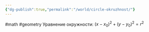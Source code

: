```yaml
---
{"dg-publish":true,"permalink":"/world/circle-okruzhnost/"}
---
```


#math #geometry 
Уравнение окружности: $(x-x_{0})^{2} + (y - y_{0})^{2} = r^{2}$
<style> .container {font-family: sans-serif; text-align: center;} .button-wrapper button {z-index: 1;height: 40px; width: 100px; margin: 10px;padding: 5px;} .excalidraw .App-menu_top .buttonList { display: flex;} .excalidraw-wrapper { height: 800px; margin: 50px; position: relative;} :root[dir="ltr"] .excalidraw .layer-ui__wrapper .zen-mode-transition.App-menu_bottom--transition-left {transform: none;} </style><script src="https://cdn.jsdelivr.net/npm/react@17/umd/react.production.min.js"></script><script src="https://cdn.jsdelivr.net/npm/react-dom@17/umd/react-dom.production.min.js"></script><script type="text/javascript" src="https://cdn.jsdelivr.net/npm/@excalidraw/excalidraw@0/dist/excalidraw.production.min.js"></script><div id="Визуализация_уравнения_окружностиexcalidraw.md1"></div><script>(function(){const InitialData={"type":"excalidraw","version":2,"source":"https://github.com/zsviczian/obsidian-excalidraw-plugin/releases/tag/2.0.20","elements":[{"id":"qk_Y4zJyzhO7o1MEnSwaQ","type":"arrow","x":-185.91015625,"y":29.61328125,"width":1.6328125,"height":317.3671875,"angle":0,"strokeColor":"#1e1e1e","backgroundColor":"transparent","fillStyle":"solid","strokeWidth":2,"strokeStyle":"solid","roughness":1,"opacity":100,"groupIds":[],"frameId":null,"roundness":{"type":2},"seed":159559921,"version":50,"versionNonce":1116469407,"isDeleted":false,"boundElements":null,"updated":1709733684967,"link":null,"locked":false,"points":[[0,0],[-1.6328125,-317.3671875]],"lastCommittedPoint":null,"startBinding":null,"endBinding":null,"startArrowhead":null,"endArrowhead":"arrow"},{"id":"HMM80dpLmvifxyQ1Ia8pE","type":"arrow","x":-183.36328125,"y":29.78125,"width":339.984375,"height":2.078125,"angle":0,"strokeColor":"#1e1e1e","backgroundColor":"transparent","fillStyle":"solid","strokeWidth":2,"strokeStyle":"solid","roughness":1,"opacity":100,"groupIds":[],"frameId":null,"roundness":{"type":2},"seed":1088523455,"version":125,"versionNonce":276055377,"isDeleted":false,"boundElements":null,"updated":1709733690161,"link":null,"locked":false,"points":[[0,0],[339.984375,-2.078125]],"lastCommittedPoint":null,"startBinding":null,"endBinding":null,"startArrowhead":null,"endArrowhead":"arrow"},{"id":"fP4sQ7m2L2BzFDXG9-ta7","type":"ellipse","x":-137.484375,"y":-209.08984375,"width":213.5703125,"height":193.30078125,"angle":0,"strokeColor":"#1e1e1e","backgroundColor":"transparent","fillStyle":"solid","strokeWidth":2,"strokeStyle":"solid","roughness":1,"opacity":100,"groupIds":[],"frameId":null,"roundness":{"type":2},"seed":1430352689,"version":88,"versionNonce":515318719,"isDeleted":false,"boundElements":[{"type":"text","id":"ngCUwvT7"}],"updated":1709733722961,"link":null,"locked":false},{"id":"ngCUwvT7","type":"text","x":-74.87770214520177,"y":-149.78159974026622,"width":88.33995056152344,"height":75,"angle":0,"strokeColor":"#1e1e1e","backgroundColor":"transparent","fillStyle":"solid","strokeWidth":2,"strokeStyle":"solid","roughness":1,"opacity":100,"groupIds":[],"frameId":null,"roundness":null,"seed":766451153,"version":24,"versionNonce":1874286271,"isDeleted":false,"boundElements":null,"updated":1709733742216,"link":null,"locked":false,"text":"\n\n (x0, y0)","rawText":"\n\n (x0, y0)","fontSize":20,"fontFamily":1,"textAlign":"center","verticalAlign":"middle","baseline":68,"containerId":"fP4sQ7m2L2BzFDXG9-ta7","originalText":"\n\n (x0, y0)","lineHeight":1.25},{"id":"X9gTQKbXq0VKBQYA2OvIL","type":"freedraw","x":-33.140625,"y":-112.29296875,"width":1.75390625,"height":0.96484375,"angle":0,"strokeColor":"#1e1e1e","backgroundColor":"transparent","fillStyle":"solid","strokeWidth":2,"strokeStyle":"solid","roughness":1,"opacity":100,"groupIds":[],"frameId":null,"roundness":null,"seed":691243665,"version":11,"versionNonce":2029116447,"isDeleted":false,"boundElements":null,"updated":1709733701226,"link":null,"locked":false,"points":[[0,0],[0.09765625,-0.1015625],[0.30078125,-0.203125],[0.5390625,-0.203125],[0.82421875,-0.3984375],[1.08203125,-0.40234375],[1.26171875,-0.53125],[1.62890625,-0.80859375],[1.75390625,-0.96484375],[1.75390625,-0.96484375]],"pressures":[],"simulatePressure":true,"lastCommittedPoint":[1.75390625,-0.96484375]},{"id":"qWwvKhTncRwmRY4pUTQIU","type":"line","x":-27.59375,"y":-115.6015625,"width":74.06640625,"height":59.2890625,"angle":0,"strokeColor":"#1e1e1e","backgroundColor":"transparent","fillStyle":"solid","strokeWidth":2,"strokeStyle":"solid","roughness":1,"opacity":100,"groupIds":[],"frameId":null,"roundness":{"type":2},"seed":400516913,"version":80,"versionNonce":1003472415,"isDeleted":false,"boundElements":null,"updated":1709733708875,"link":null,"locked":false,"points":[[0,0],[74.06640625,-59.2890625]],"lastCommittedPoint":null,"startBinding":null,"endBinding":null,"startArrowhead":null,"endArrowhead":null},{"id":"aqdIxtmk","type":"text","x":-12.84765625,"y":-166.3515625,"width":8.599990844726562,"height":25,"angle":0,"strokeColor":"#1e1e1e","backgroundColor":"transparent","fillStyle":"solid","strokeWidth":2,"strokeStyle":"solid","roughness":1,"opacity":100,"groupIds":[],"frameId":null,"roundness":null,"seed":207764287,"version":2,"versionNonce":120106513,"isDeleted":false,"boundElements":null,"updated":1709733720358,"link":null,"locked":false,"text":"r","rawText":"r","fontSize":20,"fontFamily":1,"textAlign":"left","verticalAlign":"top","baseline":18,"containerId":null,"originalText":"r","lineHeight":1.25},{"id":"M1H5BJUR","type":"text","x":-35.70772686444005,"y":-124.78159974026622,"width":10,"height":25,"angle":0,"strokeColor":"#1e1e1e","backgroundColor":"transparent","fillStyle":"solid","strokeWidth":2,"strokeStyle":"solid","roughness":1,"opacity":100,"groupIds":[],"frameId":null,"roundness":null,"seed":310795569,"version":4,"versionNonce":921743103,"isDeleted":true,"boundElements":null,"updated":1709733715249,"link":null,"locked":false,"text":"","rawText":"","fontSize":20,"fontFamily":1,"textAlign":"center","verticalAlign":"middle","baseline":18,"containerId":"fP4sQ7m2L2BzFDXG9-ta7","originalText":"","lineHeight":1.25}],"appState":{"theme":"light","viewBackgroundColor":"#ffffff","currentItemStrokeColor":"#1e1e1e","currentItemBackgroundColor":"transparent","currentItemFillStyle":"solid","currentItemStrokeWidth":2,"currentItemStrokeStyle":"solid","currentItemRoughness":1,"currentItemOpacity":100,"currentItemFontFamily":1,"currentItemFontSize":20,"currentItemTextAlign":"left","currentItemStartArrowhead":null,"currentItemEndArrowhead":"arrow","scrollX":444.5,"scrollY":427.3359375,"zoom":{"value":1},"currentItemRoundness":"round","gridSize":null,"gridColor":{"Bold":"#C9C9C9FF","Regular":"#EDEDEDFF"},"currentStrokeOptions":null,"previousGridSize":null,"frameRendering":{"enabled":true,"clip":true,"name":true,"outline":true}},"files":{}};InitialData.scrollToContent=true;App=()=>{const e=React.useRef(null),t=React.useRef(null),[n,i]=React.useState({width:void 0,height:void 0});return React.useEffect(()=>{i({width:t.current.getBoundingClientRect().width,height:t.current.getBoundingClientRect().height});const e=()=>{i({width:t.current.getBoundingClientRect().width,height:t.current.getBoundingClientRect().height})};return window.addEventListener("resize",e),()=>window.removeEventListener("resize",e)},[t]),React.createElement(React.Fragment,null,React.createElement("div",{className:"excalidraw-wrapper",ref:t},React.createElement(ExcalidrawLib.Excalidraw,{ref:e,width:n.width,height:n.height,initialData:InitialData,viewModeEnabled:!0,zenModeEnabled:!0,gridModeEnabled:!1})))},excalidrawWrapper=document.getElementById("Визуализация_уравнения_окружностиexcalidraw.md1");ReactDOM.render(React.createElement(App),excalidrawWrapper);})();</script>
